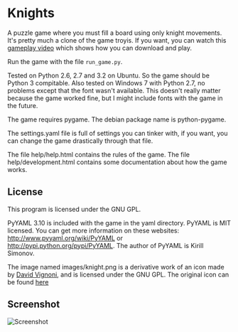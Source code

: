 Knights
=======

A puzzle game where you must fill a board using only knight movements. It's pretty much a clone of the game troyis. If you want, you can watch this [gameplay video](https://www.youtube.com/watch?v=v_faK8K-Pzk) which shows how you can download and play.

Run the game with the file `run_game.py`.

Tested on Python 2.6, 2.7 and 3.2 on Ubuntu. So the game should be Python 3 compitable.
Also tested on Windows 7 with Python 2.7, no problems except that the font wasn't available. This doesn't really matter because the game worked fine, but I might include fonts with the game in the future.

The game requires pygame. The debian package name is python-pygame.

The settings.yaml file is full of settings you can tinker with, if you want, you can change the game drastically through that file.

The file help/help.html contains the rules of the game. The file help/development.html contains some documentation about how the game works.

License
--
This program is licensed under the  GNU GPL.

PyYAML 3.10 is included with the game in the yaml directory. PyYAML is MIT licensed. You can get more information on these websites: http://www.pyyaml.org/wiki/PyYAML or http://pypi.python.org/pypi/PyYAML.
The author of PyYAML is Kirill Simonov.

The image named images/knight.png is a derivative work of an icon made by [David Vignoni](http://www.icon-king.com/), and is licensed under the GNU GPL. The original icon can be found [here](http://findicons.com/icon/227177/package_games_strategy?id=376136)

Screenshot
--

![Screenshot](http://i.imgur.com/wByJ4.png)
